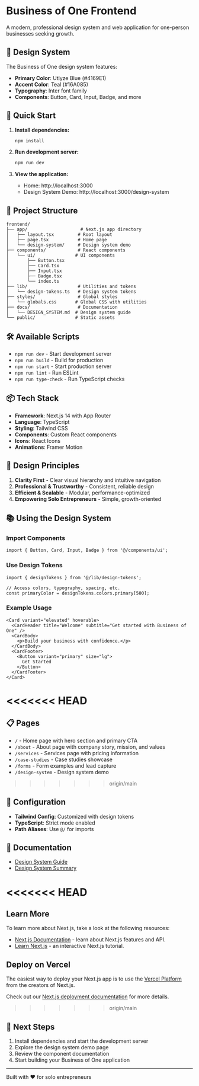 # Business of One Frontend

A modern, professional design system and web application for one-person businesses seeking growth.

## 🎨 Design System

The Business of One design system features:
- **Primary Color**: Utlyze Blue (#4169E1)
- **Accent Color**: Teal (#16A085)
- **Typography**: Inter font family
- **Components**: Button, Card, Input, Badge, and more

## 🚀 Quick Start

1. **Install dependencies:**
   ```bash
   npm install
   ```

2. **Run development server:**
   ```bash
   npm run dev
   ```

3. **View the application:**
   - Home: http://localhost:3000
   - Design System Demo: http://localhost:3000/design-system

## 📁 Project Structure

```
frontend/
├── app/                    # Next.js app directory
│   ├── layout.tsx         # Root layout
│   ├── page.tsx           # Home page
│   └── design-system/     # Design system demo
├── components/            # React components
│   └── ui/               # UI components
│       ├── Button.tsx
│       ├── Card.tsx
│       ├── Input.tsx
│       ├── Badge.tsx
│       └── index.ts
├── lib/                   # Utilities and tokens
│   └── design-tokens.ts   # Design system tokens
├── styles/                # Global styles
│   └── globals.css       # Global CSS with utilities
├── docs/                  # Documentation
│   └── DESIGN_SYSTEM.md  # Design system guide
└── public/               # Static assets
```

## 🛠️ Available Scripts

- `npm run dev` - Start development server
- `npm run build` - Build for production
- `npm run start` - Start production server
- `npm run lint` - Run ESLint
- `npm run type-check` - Run TypeScript checks

## 📦 Tech Stack

- **Framework**: Next.js 14 with App Router
- **Language**: TypeScript
- **Styling**: Tailwind CSS
- **Components**: Custom React components
- **Icons**: React Icons
- **Animations**: Framer Motion

## 🎯 Design Principles

1. **Clarity First** - Clear visual hierarchy and intuitive navigation
2. **Professional & Trustworthy** - Consistent, reliable design
3. **Efficient & Scalable** - Modular, performance-optimized
4. **Empowering Solo Entrepreneurs** - Simple, growth-oriented

## 📚 Using the Design System

### Import Components

```tsx
import { Button, Card, Input, Badge } from '@/components/ui';
```

### Use Design Tokens

```tsx
import { designTokens } from '@/lib/design-tokens';

// Access colors, typography, spacing, etc.
const primaryColor = designTokens.colors.primary[500];
```

### Example Usage

```tsx
<Card variant="elevated" hoverable>
  <CardHeader title="Welcome" subtitle="Get started with Business of One" />
  <CardBody>
    <p>Build your business with confidence.</p>
  </CardBody>
  <CardFooter>
    <Button variant="primary" size="lg">
      Get Started
    </Button>
  </CardFooter>
</Card>
```

<<<<<<< HEAD
=======
## 📋 Pages

- `/` - Home page with hero section and primary CTA
- `/about` - About page with company story, mission, and values
- `/services` - Services page with pricing information
- `/case-studies` - Case studies showcase
- `/forms` - Form examples and lead capture
- `/design-system` - Design system demo

>>>>>>> origin/main
## 🔧 Configuration

- **Tailwind Config**: Customized with design tokens
- **TypeScript**: Strict mode enabled
- **Path Aliases**: Use `@/` for imports

## 📖 Documentation

- [Design System Guide](./docs/DESIGN_SYSTEM.md)
- [Design System Summary](./DESIGN_SYSTEM_SUMMARY.md)

<<<<<<< HEAD
=======
## Learn More

To learn more about Next.js, take a look at the following resources:

- [Next.js Documentation](https://nextjs.org/docs) - learn about Next.js features and API.
- [Learn Next.js](https://nextjs.org/learn) - an interactive Next.js tutorial.

## Deploy on Vercel

The easiest way to deploy your Next.js app is to use the [Vercel Platform](https://vercel.com/new?utm_medium=default-template&filter=next.js&utm_source=create-next-app&utm_campaign=create-next-app-readme) from the creators of Next.js.

Check out our [Next.js deployment documentation](https://nextjs.org/docs/app/building-your-application/deploying) for more details.

>>>>>>> origin/main
## 🚧 Next Steps

1. Install dependencies and start the development server
2. Explore the design system demo page
3. Review the component documentation
4. Start building your Business of One application

---

Built with ❤️ for solo entrepreneurs